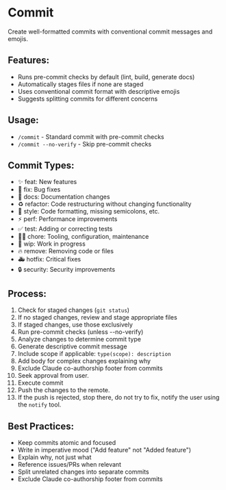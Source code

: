 # Commit

Create well-formatted commits with conventional commit messages and emojis.

## Features:
- Runs pre-commit checks by default (lint, build, generate docs)
- Automatically stages files if none are staged
- Uses conventional commit format with descriptive emojis
- Suggests splitting commits for different concerns

## Usage:
- `/commit` - Standard commit with pre-commit checks
- `/commit --no-verify` - Skip pre-commit checks

## Commit Types:
- ✨ feat: New features
- 🐛 fix: Bug fixes
- 📝 docs: Documentation changes
- ♻️ refactor: Code restructuring without changing functionality
- 🎨 style: Code formatting, missing semicolons, etc.
- ⚡️ perf: Performance improvements
- ✅ test: Adding or correcting tests
- 🧑‍💻 chore: Tooling, configuration, maintenance
- 🚧 wip: Work in progress
- 🔥 remove: Removing code or files
- 🚑 hotfix: Critical fixes
- 🔒 security: Security improvements

## Process:
1. Check for staged changes (`git status`)
2. If no staged changes, review and stage appropriate files
3. If staged changes, use those exclusively
4. Run pre-commit checks (unless --no-verify)
5. Analyze changes to determine commit type
6. Generate descriptive commit message
7. Include scope if applicable: `type(scope): description`
8. Add body for complex changes explaining why
9. Exclude Claude co-authorship footer from commits
10. Seek approval from user.
11. Execute commit
12. Push the changes to the remote.
13. If the push is rejected, stop there, do not try to fix, notify the user using the `notify` tool.

## Best Practices:
- Keep commits atomic and focused
- Write in imperative mood ("Add feature" not "Added feature")
- Explain why, not just what
- Reference issues/PRs when relevant
- Split unrelated changes into separate commits
- Exclude Claude co-authorship footer from commits
